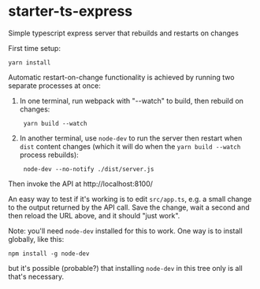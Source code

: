 # starter-ts-express

Simple typescript express server that rebuilds and restarts on changes

First time setup:

    yarn install

Automatic restart-on-change functionality is achieved by running two separate processes at once:

1. In one terminal, run webpack with "--watch" to build, then rebuild on changes:

        yarn build --watch

2. In another terminal, use `node-dev` to run the server then restart when `dist` content changes
   (which it will do when the `yarn build --watch` process rebuilds):

        node-dev --no-notify ./dist/server.js

Then invoke the API at http://localhost:8100/

An easy way to test if it's working is to edit `src/app.ts`, e.g. a small change to the
output returned by the API call. Save the change, wait a second and then reload the URL
above, and it should "just work".

Note: you'll need `node-dev` installed for this to work. One way is to install globally, like this:

    npm install -g node-dev

but it's possible (probable?) that installing `node-dev` in this tree only is all that's necessary.
